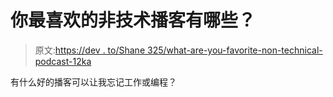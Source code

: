 # 你最喜欢的非技术播客有哪些？

> 原文:[https://dev . to/Shane 325/what-are-you-favorite-non-technical-podcast-12ka](https://dev.to/shane325/what-are-your-favorite-non-technical-podcasts-12ka)

有什么好的播客可以让我忘记工作或编程？